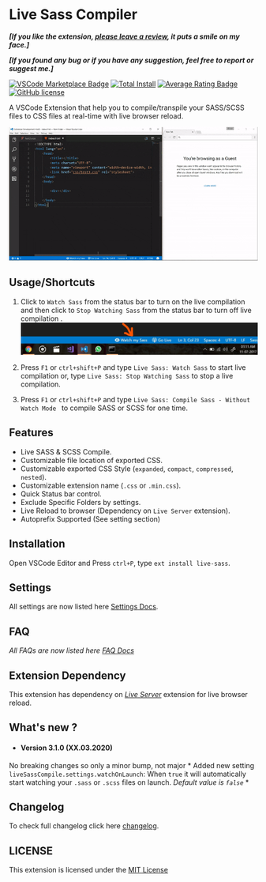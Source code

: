 # Live Sass Compiler

**_[If you like the extension, [please leave a review](https://marketplace.visualstudio.com/items?itemName=ritwickdey.live-sass#review-details), it puts a smile on my face.]_**

**_[If you found any bug or if you have any suggestion, feel free to report or suggest me.]_**

[![VSCode Marketplace Badge](https://img.shields.io/vscode-marketplace/v/ritwickdey.live-sass.svg?label=VSCode%20Marketplace&style=flat-square)](https://marketplace.visualstudio.com/items?itemName=ritwickdey.live-sass) [![Total Install](https://img.shields.io/vscode-marketplace/d/ritwickdey.live-sass.svg?style=flat-square)](https://marketplace.visualstudio.com/items?itemName=ritwickdey.live-sass) [![Average Rating Badge](https://img.shields.io/vscode-marketplace/r/ritwickdey.live-sass.svg?style=flat-square)](https://marketplace.visualstudio.com/items?itemName=ritwickdey.live-sass) [![GitHub license](https://img.shields.io/badge/license-MIT-blue.svg?style=flat-square)](https://github.com/ritwickdey/vscode-live-sass-compiler/)

A VSCode Extension that help you to compile/transpile your SASS/SCSS files to CSS files at real-time with live browser reload.

![App Preview](./images/Screenshot/AnimatedPreview.gif)

## Usage/Shortcuts
1. Click to `Watch Sass` from the status bar to turn on the live compilation and then click to `Stop Watching Sass` from the status bar to turn off live compilation . 
![Status bar control](./images/Screenshot/statusbar.jpg)

2. Press `F1` or `ctrl+shift+P` and type `Live Sass: Watch Sass` to start live compilation or, type `Live Sass: Stop Watching Sass` to stop a live compilation.
3. Press `F1` or `ctrl+shift+P` and type `Live Sass: Compile Sass - Without Watch Mode ` to compile SASS or SCSS for one time.

## Features
* Live SASS & SCSS Compile.
* Customizable file location of exported CSS.
* Customizable exported CSS Style (`expanded`, `compact`, `compressed`, `nested`).
* Customizable extension name (`.css` or `.min.css`).
* Quick Status bar control.
* Exclude Specific Folders by settings. 
* Live Reload to browser (Dependency on `Live Server` extension).
* Autoprefix Supported (See setting section)

## Installation
Open VSCode Editor and Press `ctrl+P`, type `ext install live-sass`.

## Settings
All settings are now listed here  [Settings Docs](./docs/settings.md).

## FAQ
*All FAQs are now listed here [FAQ Docs](./docs/faqs.md)*

## Extension Dependency 
This extension has dependency on _[Live Server](https://marketplace.visualstudio.com/items?itemName=ritwickdey.LiveServer)_ extension for live browser reload.

## What's new ?

<!-- TODO: Add date -->
* #### Version 3.1.0 (XX.03.2020)  
No breaking changes so only a minor bump, not major
    * Added new setting `liveSassCompile.settings.watchOnLaunch`: When `true` it will automatically start watching your `.sass` or `.scss` files on launch. *Default value is `false`*
    * 

## Changelog
To check full changelog click here [changelog](CHANGELOG.md).

## LICENSE
This extension is licensed under the [MIT License](LICENSE)
